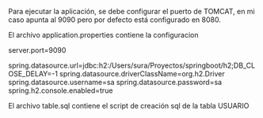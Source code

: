 Para ejecutar la aplicación, se debe configurar el puerto de TOMCAT, en mi caso apunta al 9090 pero por defecto está configurado en 8080.

El archivo application.properties contiene la configuracion

server.port=9090

spring.datasource.url=jdbc:h2:/Users/sura/Proyectos/springboot/h2;DB_CLOSE_DELAY=-1
spring.datasource.driverClassName=org.h2.Driver
spring.datasource.username=sa
spring.datasource.password=sa
spring.h2.console.enabled=true

El archivo table.sql contiene el script de creación sql de la tabla USUARIO
